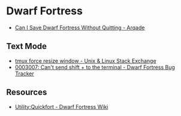 # Dwarf Fortress

- [Can I Save Dwarf Fortress Without Quitting - Arqade](https://gaming.stackexchange.com/questions/231106/can-i-save-dwarf-fortress-without-quitting)

## Text Mode

- [tmux force resize window - Unix & Linux Stack Exchange](https://unix.stackexchange.com/questions/218815/tmux-force-resize-window)
- [0003007: Can't send shift + <whatever> to the terminal - Dwarf Fortress Bug Tracker](http://www.bay12games.com/dwarves/mantisbt/view.php?id=3007)

## Resources

- [Utility:Quickfort - Dwarf Fortress Wiki](https://dwarffortresswiki.org/index.php/Utility:Quickfort)

